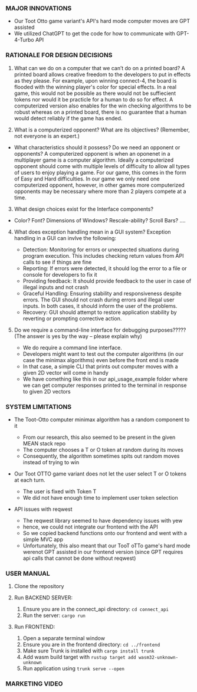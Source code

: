 ### **MAJOR INNOVATIONS**
- Our Toot Otto game variant's API's hard mode computer moves are GPT assisted
- We utilized ChatGPT to get the code for how to communicate with GPT-4-Turbo API

### **RATIONALE FOR DESIGN DECISIONS**
1) What can we do on a computer that we can’t do on a printed board?
    A printed board allows creative freedom to the developers to put in effects as they please. For example, 
upon winning connect-4, the board is flooded with the winning player's color for special effects. In a real 
game, this would not be possible as there would not be suffiecient tokens nor would it be practicle for a human
to do so for effect. 
A computerized version also enables for the win checking algorithms to be robust whereas on a printed board, 
there is no guarantee that a human would detect reliably if the game has ended.

2) What is a computerized opponent? What are its objectives? (Remember, not everyone is an expert.)
- What characteristics should it possess? Do we need an opponent or opponents?
    A computerized opponent is when an oponenet in a multiplayer game is a computer algorithm. Ideally a
computerized opponent should come with multiple levels of difficulty to allow all types of users to enjoy
playing a game. For our game, this comes in the form of Easy and Hard difficulties. In our game we only need
one computerized opponent, however, in other games more computerized opponents may be necessary where more than
2 players compete at a time.

3) What design choices exist for the Interface components?
- Color? Font? Dimensions of Windows? Rescale-ability? Scroll Bars? ….

4) What does exception handling mean in a GUI system?
Exception handling in a GUI can invlve the following:
    - Detection: Monitoring for errors or unexpected situations during program execution. This includes checking return values from API calls to see if things are fine
    - Reporting: If errors were detected, it should log the error to a file or console for developers to fix it
    - Providing feedback: It should provide feedback to the user in case of illegal inputs and not crash 
    - Graceful Handling: Ensuring stability and responsiveness despite errors. The GUI should not crash during errors and illegal user inputs. In both cases, it should inform the user of the problems.
    - Recovery: GUI should attempt to restore application stability by reverting or prompting corrective action.
    
5) Do we require a command-line interface for debugging purposes????? (The answer is yes by the way – please explain why)
    - We do require a command line interface.
    - Developers might want to test out the computer algorithms (in our case the minimax algorithms) even before the front end is made
    - In that case, a simple CLI that prints out computer moves with a given 2D vector will come in handy
    - We have comething like this in our api_usage_example folder where we can get computer responses printed to the terminal in response to given 2D vectors


### **SYSTEM LIMITATIONS**
- The Toot-Otto computer minimax algorithm has a random component to it
    - From our research, this also seemed to be present in the given MEAN stack repo
    - The computer chooses a T or O token at random during its moves
    - Consequently, the algorithm sometimes spits out random moves instead of trying to win

- Our Toot OTTO game variant does not let the user select T or O tokens at each turn.
    - The user is fixed with Token T
    - We did not have enough time to implement user token selection

- API issues with reqwest
    - The reqwest library seemed to have dependency issues with yew
    - hence, we could not integrate our frontend with the API
    - So we copied backend functions onto our frontend and went with a simple MVC app
    - Unfortunately, this also meant that our TooT oTTo game's hard mode werenot GPT assisted in our frontend version (since GPT requires api calls that cannot be done without reqwest)


### **USER MANUAL**
1. Clone the repository
2. Run BACKEND SERVER:
    1. Ensure you are in the connect_api directory: `cd connect_api`
    2. Run the server: `cargo run`

3. Run FRONTEND:
    1. Open a separate terminal window
    2. Ensure you are in the frontend directory: `cd ../frontend`
    3. Make sure Trunk is installed with `cargo install trunk`
    4. Add wasm build target with `rustup target add wasm32-unknown-unknown`
    5. Run application using `trunk serve --open`

### **MARKETING VIDEO**
